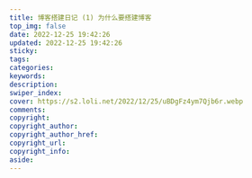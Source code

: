 ```yaml
---
title: 博客搭建日记 (1) 为什么要搭建博客
top_img: false
date: 2022-12-25 19:42:26
updated: 2022-12-25 19:42:26
sticky:
tags:
categories:
keywords:
description:
swiper_index:
cover: https://s2.loli.net/2022/12/25/uBDgFz4ym7Qjb6r.webp
comments:
copyright:
copyright_author:
copyright_author_href:
copyright_url:
copyright_info:
aside:
---
```

